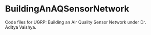 # BuildingAnAQSensorNetwork
Code files for UGRP: Building an Air Quality Sensor Network under Dr. Aditya Vaishya.
